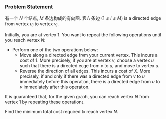 ### Problem Statement

有一个 $N$ 个结点, $M$ 条边构成的有向图. 第 $i$\ 条边 $(1 \leq i \leq M)$ is a directed edge from vertex $u _ i$ to vertex $v _ i$.

Initially, you are at vertex $1$. You want to repeat the following operations until you reach vertex $N$:

-   Perform one of the two operations below:
    -   Move along a directed edge from your current vertex. This incurs a cost of $1$. More precisely, if you are at vertex $v$, choose a vertex $u$ such that there is a directed edge from $v$ to $u$, and move to vertex $u$.
    -   Reverse the direction of all edges. This incurs a cost of $X$. More precisely, if and only if there was a directed edge from $v$ to $u$ immediately before this operation, there is a directed edge from $u$ to $v$ immediately after this operation.

It is guaranteed that, for the given graph, you can reach vertex $N$ from vertex $1$ by repeating these operations.

Find the minimum total cost required to reach vertex $N$.
